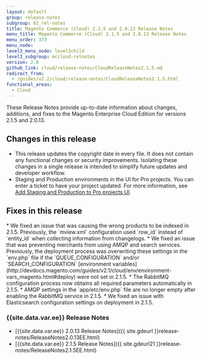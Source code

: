 ```yaml
---
layout: default
group: release-notes
subgroup: 02_rel-notes
title: Magento Commerce (Cloud) 2.1.5 and 2.0.13 Release Notes
menu_title: Magento Commerce (Cloud) 2.1.5 and 2.0.13 Release Notes
menu_order: 373
menu_node:
level3_menu_node: level3child
level3_subgroup: mccloud-relnotes
version: 2.0
github_link: cloud/release-notes/CloudReleaseNotes2.1.5.md
redirect_from:
  - /guides/v2.2/cloud/release-notes/CloudReleaseNotes2.1.5.html
functional_areas:
  - Cloud
---
```


These Release Notes provide up-to-date information about changes, additions, and fixes to the Magento Enterprise Cloud Edition for versions 2.1.5 and 2.0.13.

## Changes in this release

* This release updates the copyright date in every file. It does not contain any functional changes or security improvements. Isolating these changes in a single release is intended to simplify future updates and developer workflow.
* Staging and Production environments in the UI for Pro projects. You can enter a ticket to have your project updated. For more information, see [Add Staging and Production to Pro projects UI]({{page.baseurl}}cloud/trouble/pro-env-management.html).

## Fixes in this release
<!--MAGECLOUD-1427-->* We fixed an issue that was causing the wrong products to be indexed in 2.1.5. Previously, the `mview.xml` configuration used `row_id`  instead of `entity_id` when collecting information from changelogs.

<!--MAGECLOUD-1428-->* We fixed an issue that was preventing merchants from using AMQP and search services. Previously, the deployment process was overwriting these settings in the `env.php` file if the `QUEUE_CONFIGURATION` and/or `SEARCH_CONFIGURATION` [environment variables](http://devdocs.magento.com/guides/v2.1/cloud/env/environment-vars_magento.html#deploy) were not set in 2.1.5.

<!--MAGECLOUD-1246-->* The RabbitMQ configuration process now obtains all required parameters automatically in 2.1.5.

<!--MAGECLOUD-912-->* AMQP settings in the `app/etc/env.php` file are no longer empty after enabling the RabbitMQ service in 2.1.5.

<!--MAGECLOUD-1317-->* We fixed an issue with Elasticsearch configuration settings on deployment in 2.1.5.


### {{site.data.var.ee}} Release Notes
*	[{{site.data.var.ee}} 2.0.13 Release Notes]({{ site.gdeurl }}release-notes/ReleaseNotes2.0.13EE.html)
*	[{{site.data.var.ee}} 2.1.5 Release Notes]({{ site.gdeurl21 }}release-notes/ReleaseNotes2.1.5EE.html)
